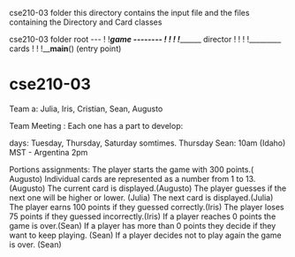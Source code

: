 cse210-03 folder
this directory contains the input file and the files containing the Directory and Card classes

cse210-03 folder root  ---
                         !
                         !___game --------
                         !               !
                         !               !_________ director
                         !               !
                         !               !_________ cards
                         !
                         !
                         !____main__() (entry point)

# cse210-03
Team a:
Julia, Iris, Cristian, Sean, Augusto

Team Meeting :
Each one has a part to develop:

days: Tuesday, Thursday, Saturday somtimes.
Thursday Sean: 10am (Idaho) MST - Argentina 2pm

Portions assignments:
The player starts the game with 300 points.( Augusto)
Individual cards are represented as a number from 1 to 13.(Augusto)
The current card is displayed.(Augusto)
The player guesses if the next one will be higher or lower. (Julia)
The next card is displayed.(Julia)
The player earns 100 points if they guessed correctly.(Iris)
The player loses 75 points if they guessed incorrectly.(Iris)
If a player reaches 0 points the game is over.(Sean)
If a player has more than 0 points they decide if they want to keep playing. (Sean)
If a player decides not to play again the game is over. (Sean)
